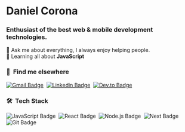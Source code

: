 # Daniel Corona
### Enthusiast of the best web & mobile development technologies.

💬 Ask me about everything, I always enjoy helping people.</br>
🌱 Learning all about **JavaScript**</br>
<!-- 👨‍💻 All of my projects are available at [danielcorona.com.br](https://danielcorona.com.br) -->

### 💬 &nbsp;Find me elsewhere
[![Gmail Badge](https://img.shields.io/badge/Gmail-050816?style=for-the-badge&logo=gmail)](mailto:danielcorona313@gmail.com)&nbsp;
[![Linkedin Badge](https://img.shields.io/badge/Linkedin-050816?style=for-the-badge&logo=linkedin)](https://www.linkedin.com/in/dnlcorona)&nbsp;
[![Dev.to Badge](https://img.shields.io/badge/Dev.to-050816?style=for-the-badge&logo=dev.to)](https://dev.to/dnlcorona)&nbsp;


### 🛠 &nbsp;Tech Stack
![JavaScript Badge](https://img.shields.io/badge/-JavaScript-050816?style=flat&logo=javascript)&nbsp;
![React Badge](https://img.shields.io/badge/-React-050816?style=flat&logo=react)&nbsp;
![Node.js Badge](https://img.shields.io/badge/-Node.js-050816?style=flat&logo=node.js)&nbsp;
![Next Badge](https://img.shields.io/badge/-Next-050816?style=flat&logo=next.js)&nbsp;
![Git Badge](https://img.shields.io/badge/-Git-050816?style=flat&logo=git)&nbsp;
